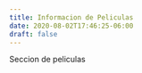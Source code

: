 ```yaml
---
title: Informacion de Peliculas
date: 2020-08-02T17:46:25-06:00
draft: false
---
```


Seccion de peliculas

